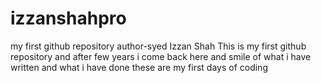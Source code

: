 # izzanshahpro
my first github repository
author-syed Izzan Shah
This is my first github repository and after few years i come back here and smile of what i have written and what i have done 
these are my first days of coding 
